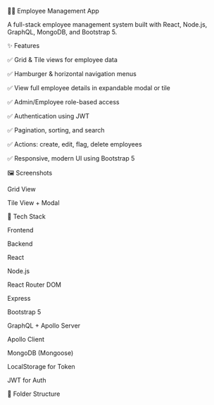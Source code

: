🧑‍💼 Employee Management App

A full-stack employee management system built with React, Node.js, GraphQL, MongoDB, and Bootstrap 5.

✨ Features

✅ Grid & Tile views for employee data

✅ Hamburger & horizontal navigation menus

✅ View full employee details in expandable modal or tile

✅ Admin/Employee role-based access

✅ Authentication using JWT

✅ Pagination, sorting, and search

✅ Actions: create, edit, flag, delete employees

✅ Responsive, modern UI using Bootstrap 5

🖼️ Screenshots

Grid View

Tile View + Modal





🧱 Tech Stack

Frontend

Backend

React

Node.js

React Router DOM

Express

Bootstrap 5

GraphQL + Apollo Server

Apollo Client

MongoDB (Mongoose)

LocalStorage for Token

JWT for Auth

📁 Folder Structure

